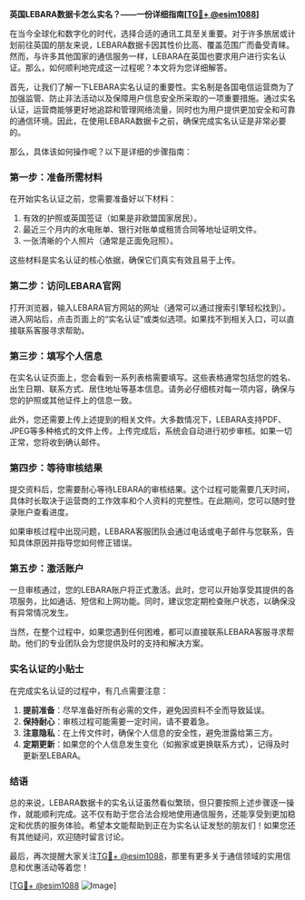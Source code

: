 **英国LEBARA数据卡怎么实名？——一份详细指南[[TG💪+ @esim1088](https://t.me/s/esim1088)]**

在当今全球化和数字化的时代，选择合适的通讯工具至关重要。对于许多旅居或计划前往英国的朋友来说，LEBARA数据卡因其性价比高、覆盖范围广而备受青睐。然而，与许多其他国家的通信服务一样，LEBARA在英国也要求用户进行实名认证。那么，如何顺利地完成这一过程呢？本文将为您详细解答。

首先，让我们了解一下LEBARA实名认证的重要性。实名制是各国电信运营商为了加强监管、防止非法活动以及保障用户信息安全所采取的一项重要措施。通过实名认证，运营商能够更好地追踪和管理网络流量，同时也为用户提供更加安全和可靠的通信环境。因此，在使用LEBARA数据卡之前，确保完成实名认证是非常必要的。

那么，具体该如何操作呢？以下是详细的步骤指南：

### **第一步：准备所需材料**
在开始实名认证之前，您需要准备好以下材料：
1. 有效的护照或英国签证（如果是非欧盟国家居民）。
2. 最近三个月内的水电账单、银行对账单或租赁合同等地址证明文件。
3. 一张清晰的个人照片（通常是正面免冠照）。

这些材料是实名认证的核心依据，确保它们真实有效且易于上传。

### **第二步：访问LEBARA官网**
打开浏览器，输入LEBARA官方网站的网址（通常可以通过搜索引擎轻松找到）。进入网站后，点击页面上的“实名认证”或类似选项。如果找不到相关入口，可以直接联系客服寻求帮助。

### **第三步：填写个人信息**
在实名认证页面上，您会看到一系列表格需要填写。这些表格通常包括您的姓名、出生日期、联系方式、居住地址等基本信息。请务必仔细核对每一项内容，确保与您的护照或其他证件上的信息一致。

此外，您还需要上传上述提到的相关文件。大多数情况下，LEBARA支持PDF、JPEG等多种格式的文件上传。上传完成后，系统会自动进行初步审核。如果一切正常，您将收到确认邮件。

### **第四步：等待审核结果**
提交资料后，您需要耐心等待LEBARA的审核结果。这个过程可能需要几天时间，具体时长取决于运营商的工作效率和个人资料的完整性。在此期间，您可以随时登录账户查看进度。

如果审核过程中出现问题，LEBARA客服团队会通过电话或电子邮件与您联系，告知具体原因并指导您如何修正错误。

### **第五步：激活账户**
一旦审核通过，您的LEBARA账户将正式激活。此时，您可以开始享受其提供的各项服务，比如通话、短信和上网功能。同时，建议您定期检查账户状态，以确保没有异常情况发生。

当然，在整个过程中，如果您遇到任何困难，都可以直接联系LEBARA客服寻求帮助。他们的专业团队会为您提供及时的支持和解决方案。

### **实名认证的小贴士**
在完成实名认证的过程中，有几点需要注意：
1. **提前准备**：尽早准备好所有必需的文件，避免因资料不全而导致延误。
2. **保持耐心**：审核过程可能需要一定时间，请不要着急。
3. **注意隐私**：在上传文件时，确保个人信息的安全性，避免泄露给第三方。
4. **定期更新**：如果您的个人信息发生变化（如搬家或更换联系方式），记得及时更新至LEBARA。

### **结语**
总的来说，LEBARA数据卡的实名认证虽然看似繁琐，但只要按照上述步骤逐一操作，就能顺利完成。这不仅有助于您合法合规地使用通信服务，还能享受到更加稳定和优质的服务体验。希望本文能帮助到正在为实名认证发愁的朋友们！如果您还有其他疑问，欢迎随时留言讨论。

最后，再次提醒大家关注[TG💪+ @esim1088](https://t.me/s/esim1088)，那里有更多关于通信领域的实用信息和优惠活动等着您！

[[TG💪+ @esim1088](https://t.me/s/esim1088) ![Image](https://i.postimg.cc/4NQfJmqS/Snipaste-2025-05-13-00-14-12.png)]